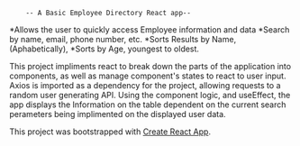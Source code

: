         -- A Basic Employee Directory React app--
   *Allows the user to quickly access Employee information and data
   *Search by name, email, phone number, etc.
   *Sorts Results by Name, (Aphabetically), 
   *Sorts by Age, youngest to oldest.
   
This project impliments react to break down the parts of the application into components, 
as well as manage component's states to react to user input.
Axios is imported as a dependency for the project, allowing requests to a random user generating API.
Using the component logic, and useEffect, the app displays the Information on the table dependent on the current
search perameters being implimented on the displayed user data.

This project was bootstrapped with [Create React App](https://github.com/facebook/create-react-app).
